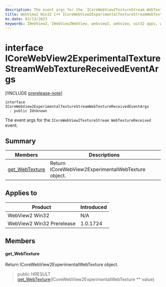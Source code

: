 ```yaml
---
description: The event args for the `ICoreWebView2TextureStream WebTextureReceived` event.
title: WebView2 Win32 C++ ICoreWebView2ExperimentalTextureStreamWebTextureReceivedEventArgs
ms.date: 03/13/2023
keywords: IWebView2, IWebView2WebView, webview2, webview, win32 apps, win32, edge, ICoreWebView2, ICoreWebView2Controller, browser control, edge html, ICoreWebView2ExperimentalTextureStreamWebTextureReceivedEventArgs
---
```


# interface ICoreWebView2ExperimentalTextureStreamWebTextureReceivedEventArgs

[!INCLUDE [prerelease-note](../includes/prerelease-note.md)]

```
interface ICoreWebView2ExperimentalTextureStreamWebTextureReceivedEventArgs
  : public IUnknown
```

The event args for the `ICoreWebView2TextureStream WebTextureReceived` event.

## Summary

 Members                        | Descriptions
--------------------------------|---------------------------------------------
[get_WebTexture](#get_webtexture) | Return ICoreWebView2ExperimentalWebTexture object.

## Applies to

Product                         | Introduced
--------------------------------|---------------------------------------------
WebView2 Win32            |    N/A
WebView2 Win32 Prerelease |    1.0.1724

## Members

#### get_WebTexture

Return ICoreWebView2ExperimentalWebTexture object.

> public HRESULT [get_WebTexture](#get_webtexture)(ICoreWebView2ExperimentalWebTexture ** value)

